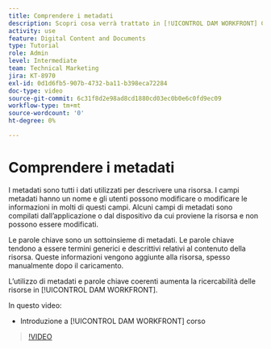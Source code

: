 ```yaml
---
title: Comprendere i metadati
description: Scopri cosa verrà trattato in [!UICONTROL DAM WORKFRONT] Corso Amministratore, Parte 2 Metadati e parole chiave.
activity: use
feature: Digital Content and Documents
type: Tutorial
role: Admin
level: Intermediate
team: Technical Marketing
jira: KT-8970
exl-id: 0d1d6fb5-907b-4732-ba11-b398eca72284
doc-type: video
source-git-commit: 6c31f8d2e98ad8cd1880cd03ec0b0e6c0fd9ec09
workflow-type: tm+mt
source-wordcount: '0'
ht-degree: 0%

---
```


# Comprendere i metadati

I metadati sono tutti i dati utilizzati per descrivere una risorsa. I campi metadati hanno un nome e gli utenti possono modificare o modificare le informazioni in molti di questi campi. Alcuni campi di metadati sono compilati dall’applicazione o dal dispositivo da cui proviene la risorsa e non possono essere modificati.

Le parole chiave sono un sottoinsieme di metadati. Le parole chiave tendono a essere termini generici e descrittivi relativi al contenuto della risorsa. Queste informazioni vengono aggiunte alla risorsa, spesso manualmente dopo il caricamento.

L’utilizzo di metadati e parole chiave coerenti aumenta la ricercabilità delle risorse in [!UICONTROL DAM WORKFRONT].

In questo video:

* Introduzione a [!UICONTROL DAM WORKFRONT] corso

>[!VIDEO](https://video.tv.adobe.com/v/335233/?quality=12&learn=on)
